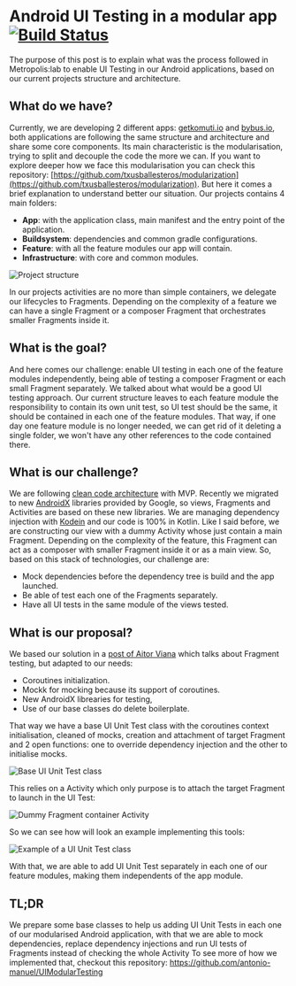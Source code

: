 # Android UI Testing in a modular app [![Build Status](https://app.bitrise.io/app/f421a0e5c96bc62e/status.svg?token=WjZ39B_geLq05ip77toE9w&branch=master)](https://app.bitrise.io/app/f421a0e5c96bc62e)
The purpose of this post is to explain what was the process followed in Metropolis:lab to enable UI Testing in our Android applications, based on our current projects structure and architecture.

## What do we have?
Currently, we are developing 2 different apps: [getkomuti.io](https://getkomuti.io) and [bybus.io](https://bybus.io), both applications are following the same structure and architecture and share some core components. Its main characteristic is the modularisation, trying to split and decouple the code the more we can.
If you want to explore deeper how we face this modularisation you can check this repository: [https://github.com/txusballesteros/modularization](https://github.com/txusballesteros/modularization). But here it comes a brief explanation to understand better our situation. Our projects contains 4 main folders:
- **App**: with the application class, main manifest and the entry point of the application.
- **Buildsystem**: dependencies and common gradle configurations.
- **Feature**: with all the feature modules our app will contain.
- **Infrastructure**: with core and common modules.

![Project structure](https://github.com/antonio-manuel/UIModularTesting/raw/master/assets/01_project_structure.png) 

In our projects activities are no more than simple containers, we delegate our lifecycles to Fragments. Depending on the complexity of a feature we can have a single Fragment or a composer Fragment that orchestrates smaller Fragments inside it.

## What is the goal?
And here comes our challenge: enable UI testing in each one of the feature modules independently, being able of testing a composer Fragment or each small Fragment separately.
We talked about what would be a good UI testing approach. Our current structure leaves to each feature module the responsibility to contain its own unit test, so UI test should be the same, it should be contained in each one of the feature modules. That way, if one day one feature module is no longer needed, we can get rid of it deleting a single folder, we won't have any other references to the code contained there.

## What is our challenge?
We are following [clean code architecture](https://blog.cleancoder.com/uncle-bob/2012/08/13/the-clean-architecture.html) with MVP. Recently we migrated to new [AndroidX](https://developer.android.com/jetpack/androidx) libraries provided by Google, so views, Fragments and Activities are based on these new libraries. We are managing dependency injection with [Kodein](https://kodein.org/di/) and our code is 100% in Kotlin.
Like I said before, we are constructing our view with a dummy Activity whose just contain a main Fragment. Depending on the complexity of the feature, this Fragment can act as a composer with smaller Fragment inside it or as a main view.
So, based on this stack of technologies, our challenge are:
- Mock dependencies before the dependency tree is build and the app launched.
- Be able of test each one of the Fragments separately.
- Have all UI tests in the same module of the views tested.

## What is our proposal?
We based our solution in a [post of Aitor Viana](https://medium.com/@aitorvs/isolate-your-fragments-just-for-testing-ea7d4fddcba2) which talks about Fragment testing, but adapted to our needs:
- Coroutines initialization.
- Mockk for mocking because its support of coroutines.
- New AndroidX librearies for testing,
- Use of our base classes do delete boilerplate.

That way we have a base UI Unit Test class with the coroutines context initialisation, cleaned of mocks, creation and attachment of target Fragment and 2 open functions: one to override dependency injection and the other to initialise mocks.

![Base UI Unit Test class](https://github.com/antonio-manuel/UIModularTesting/raw/master/assets/02_base_unittest_class.png)
 
This relies on a Activity which only purpose is to attach the target Fragment to launch in the UI Test:

![Dummy Fragment container Activity](https://github.com/antonio-manuel/UIModularTesting/raw/master/assets/03_fragment_container.png)
 
So we can see how will look an example implementing this tools:

![Example of a UI Unit Test class](https://github.com/antonio-manuel/UIModularTesting/raw/master/assets/04_use_example.png)
 
With that, we are able to add UI Unit Test separately in each one of our feature modules, making them independents of the app module.

## TL;DR
We prepare some base classes to help us adding UI Unit Tests in each one of our modularised Android application, with that we are able to mock dependencies, replace dependency injections and run UI tests of Fragments instead of checking the whole Activity
To see more of how we implemented that, checkout this repository: https://github.com/antonio-manuel/UIModularTesting
